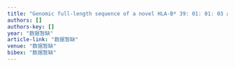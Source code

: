 ```yaml
---
title: "Genomic full-length sequence of a novel HLA-B* 39: 01: 01: 03 allele was identified in a Chinese individual."
authors: []
authors-key: []
year: "数据暂缺"
article-link: "数据暂缺"
venue: "数据暂缺"
bibex: "数据暂缺"
---
```

